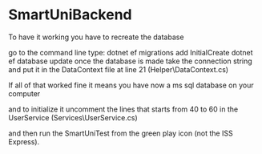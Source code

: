 # SmartUniBackend


To have it working you have to recreate the database 

go to the command line type: 
 dotnet ef migrations add InitialCreate
 dotnet ef database update
once the database is made take the connection string and put it in the DataContext file at line 21 (Helper\DataContext.cs)

If all of that worked fine it means you have now a ms sql database on your computer 

and to initialize it uncomment the lines that starts from 40 to 60 in the UserService (Services\UserService.cs)

and then run the SmartUniTest from the green play icon (not the ISS Express).
